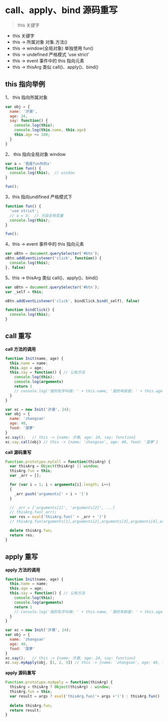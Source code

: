 # call、apply、bind 源码重写
> this 关键字

- this 关键字
- this -> 所属对象  对象.方法()
- this -> window(全局对象)  单独使用  fun()
- this -> undefined   严格模式 'use strict'
- this -> event  事件中的 this 指向元素
- this -> thisArg   类似 call()、apply()、bind()

## this 指向举例

1、 this 指向所属对象

```javascript
var obj = {
  name: '汐潮',
  age: 24,
  say: function() {
    console.log(this);
    console.log(this.name, this.age)
    this.age += 100;
  }
}
```

2、 this 指向全局对象 window

```javascript
var a = '我是fun外的a'
function fun() {
  console.log(this);  // window
}

fun();
```

3、this 指向undifined 严格模式下

```javascript
function fun() {
  'use strict';
  // a = 3;  // 污染全局变量
  console.log(this);
}

fun();
```

4、this -> event  事件中的 this 指向元素

```javascript
var oBtn = document.querySelector('#btn');
oBtn.addEventListener('click', function() {
  console.log(this);
}, false)
```

5、this -> thisArg   类似 call()、apply()、bind()

```javascript
var oBtn = document.querySelector('#btn');
var _self = this;

oBtn.addEventListener('click', bindClick.bind(_self), false)

function bindClick() {
  console.log(this);
}

```

## call 重写

**call 方法的调用**
```javascript
function Init(name, age) {
  this.name = name;
  this.age = age;
  this.say = function() { // 公有方法
    console.log(this);
    console.log(arguments)
    return 1
    // console.log('我的名字叫做: ' + this.name, '我的年龄是: ' + this.age);
  }
}

var xc = new Init('汐潮', 24);
var obj = {
  name: 'zhangsan'
  age: 40,
  food: '菠萝'
}
xc.say();   // this -> {name: 汐潮, age: 24, say: function}
xc.say.call(obj) // this -> {name: 'zhangsan', age: 40, food: '菠萝'}
```

**call 源码重写**


```javascript
Function.prototype.myCall = function(thisArg) {
  var thisArg = Object(thisArg) || window;
  thisArg.fun = this;
  var _arr = [];

  for (var i = 1; i < arguments[i].length; i++) 
  {
    _arr.push('arguments[' + i + ']')
  }

  // _arr = ['arguments[1]', 'arguments[2]', ...]
  // thisArg.fun(_arr);
  var res = eval('thisArg.fun(' + _arr + ')')
  // thisArg.fun(arguments[1],arguments[2],arguments[3],arguments[4],arguments[5])

  delete thisArg.fun;
  return res;
}
```


## apply 重写

**apply 方法的调用**
```javascript
function Init(name, age) {
  this.name = name;
  this.age = age;
  this.say = function() { // 公有方法
    console.log(this);
    console.log(arguments)
    return 1
    // console.log('我的名字叫做: ' + this.name, '我的年龄是: ' + this.age);
  }
}

var xc = new Init('汐潮', 24);
var obj = {
  name: 'zhangsan'
  age: 40,
  food: '菠萝'
}
xc.say();   // this -> {name: 汐潮, age: 24, say: function}
xc.say.myApply(obj, [1, 2, 3]) // this -> {name: 'zhangsan', age: 40, food: '菠萝'}
```

**apply 源码重写**


```javascript
Function.prototype.myApply = function(thisArg) {
  thisArg = thisArg ? Object(thisArg) : window;
  thisArg.fun = this;
  var result = args ? eval('thisArg.fun('+ args +')') : thisArg.fun()  ;
  
  delete thisArg.fun;
  return result;
}
```



